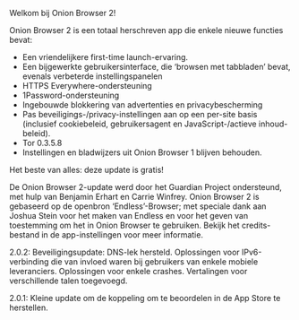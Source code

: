 Welkom bij Onion Browser 2!

Onion Browser 2 is een totaal herschreven app die enkele nieuwe functies bevat:

* Een vriendelijkere first-time launch-ervaring.
* Een bijgewerkte gebruikersinterface, die ‘browsen met tabbladen’ bevat, evenals verbeterde instellingspanelen
* HTTPS Everywhere-ondersteuning
* 1Password-ondersteuning
* Ingebouwde blokkering van advertenties en privacybescherming
* Pas beveiligings-/privacy-instellingen aan op een per-site basis (inclusief cookiebeleid, gebruikersagent en JavaScript-/actieve inhoud-beleid).
* Tor 0.3.5.8
* Instellingen en bladwijzers uit Onion Browser 1 blijven behouden.

Het beste van alles: deze update is gratis!

De Onion Browser 2-update werd door het Guardian Project ondersteund, met hulp van Benjamin Erhart en Carrie Winfrey. Onion Browser 2 is gebaseerd op de openbron ‘Endless’-Browser; met speciale dank aan Joshua Stein voor het maken van Endless en voor het geven van toestemming om het in Onion Browser te gebruiken. Bekijk het credits-bestand in de app-instellingen voor meer informatie.

2.0.2: Beveiligingsupdate: DNS-lek hersteld. Oplossingen voor IPv6-verbinding die van invloed waren bij gebruikers van enkele mobiele leveranciers. Oplossingen voor enkele crashes. Vertalingen voor verschillende talen toegevoegd.

2.0.1: Kleine update om de koppeling om te beoordelen in de App Store te herstellen.
